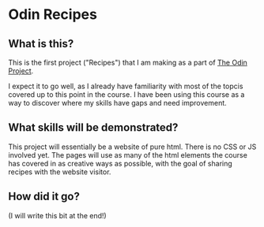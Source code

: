 # Odin Recipes

## What is this?
This is the first project ("Recipes") that I am making as a part of [The Odin Project](https://www.theodinproject.com/lessons/foundations-recipes).

I expect it to go well, as I already have familiarity with most of the topcis covered up to this point in the course. I have been using this course as a way to discover where my skills have gaps and need improvement.


## What skills will be demonstrated?
This project will essentially be a website of pure html. There is no CSS or JS involved yet. The pages will use as many of the html elements the course has covered in as creative ways as possible, with the goal of sharing recipes with the website visitor.

## How did it go?
(I will write this bit at the end!)